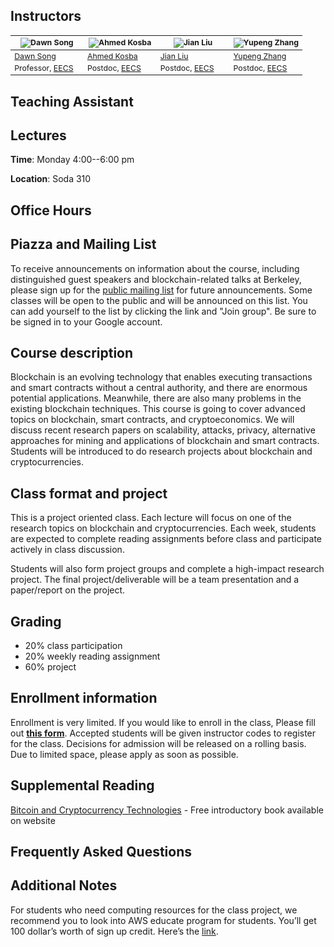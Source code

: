 ## Instructors

<table style="table-layout: fixed; font-size: 88%;">
  <thead>
    <tr>
      <th style="width: 25%;"><img src="https://people.eecs.berkeley.edu/~dawnsong/dawn-berkeley.jpg" alt="Dawn Song"></th>
      <th style="width: 25%;"><img src="http://www.cs.umd.edu/~akosba/webpage/p_o.png" alt="Ahmed Kosba"></th>
      <th style="width: 25%;"><img src="https://people.eecs.berkeley.edu/~jian.liu/images/1.jpg" alt="Jian Liu"></th>
      <th style="width: 25%;"><img src="http://legacydirs.umiacs.umd.edu/~zhangyp/photo.jpeg" alt="Yupeng Zhang"></th>
    </tr>
  </thead>
  <tbody>
    <tr>
      <td><a href="https://people.eecs.berkeley.edu/~dawnsong/">Dawn Song</a></td>
      <td><a href="http://www.cs.umd.edu/~akosba/">Ahmed Kosba</a></td>
      <td><a href="https://people.eecs.berkeley.edu/~jian.liu/">Jian Liu</a></td>
      <td><a href="http://legacydirs.umiacs.umd.edu/~zhangyp/">Yupeng Zhang</a></td>
    </tr>
    <tr>
      <td>Professor, <a href="https://eecs.berkeley.edu/">EECS</a></td>
      <td>Postdoc, <a href="https://eecs.berkeley.edu/">EECS</a></td>
      <td>Postdoc, <a href="https://eecs.berkeley.edu/">EECS</a></td>
      <td>Postdoc, <a href="https://eecs.berkeley.edu/">EECS</a></td>
    </tr>
  </tbody>
</table>


## Teaching Assistant

## Lectures

**Time**: Monday 4:00--6:00 pm

**Location**: Soda 310

## Office Hours


## Piazza and Mailing List

To receive announcements on information about the course, including distinguished guest speakers and blockchain-related talks at Berkeley, please sign up for the [public mailing list](https://groups.google.com/forum/#!forum/cs-294-151-f18-all) for future announcements. Some classes will be open to the public and will be announced on this list. You can add yourself to the list by clicking the link and "Join group". Be sure to be signed in to your Google account.

## Course description
Blockchain is an evolving technology that enables executing transactions and smart contracts without a central authority, and there are enormous potential applications. Meanwhile, there are also many problems in the existing blockchain techniques. This course is going to cover advanced topics on blockchain, smart contracts, and cryptoeconomics. We will discuss recent research papers on scalability, attacks, privacy, alternative approaches for mining and applications of blockchain and smart contracts. Students will be introduced to do research projects about blockchain and cryptocurrencies.

<!-- Syllabus
<table style="table-layout: fixed; font-size: 88%;">
  <thead>
    <tr>
      <th style="width: 5%;">Date</th>
      <th style="width: 40%;">Topic</th>
      <th style="width: 55%;">Readings</th>
      <th style="width: 20%;">Talk</th>
      <th style="width: 10%;">Deadlines</th>
    </tr>
  </thead>
  <tbody>
    <tr>
      <td>08/27</td>
      <td></td>
      <td>
      </td>
      <td></td>
      <td></td>
    </tr>
    <tr>
      <td>09/03</td>
      <td>No Class, Labor Day</td>
      <td>      </td>
      <td>
      </td>
      <td></td>
    </tr>
    <tr>
      <td>09/10</td>
      <td></td>
      <td>
      </td>
      <td>
        </td>
      <td>Team Formation Due 09/10</td>
    </tr>
    <tr>
      <td>09/17</td>
      <td></td>
      <td>
      </td>
      <td>
      </td>
      <td></td>
    </tr>
    <tr>
      <td>09/24</td>
      <td></td>
      <td></td>
      <td>
      </td> 
      <td>Project Proposals Due 09/27</td>
    </tr>
    <tr>
      <td>10/01</td>
      <td></td>
      <td></td>
      <td></td>
      <td></td>
    </tr>
    <tr>
      <td>10/08</td>
      <td></td>
      <td>
      </td>
      <td></td>
      <td></td>
    </tr>
    <tr>
      <td>10/15</td>
      <td></td>
      <td></td>
      <td>
      </td>
      <td>
      </td>
    </tr>
    <tr>
      <td>10/22</td>
      <td></td>
      <td></td>
      <td></td>
      <td></td>
    </tr>
    <tr>
      <td>10/29</td>
      <td></td>
      <td></td>
      <td></td>
      <td>Project Progress Report Due 10/29</td>
    </tr>
    <tr>
      <td>11/05</td>
      <td</td>
      <td></td>
      <td></td>
      <td></td>
    </tr>
    <tr>
      <td>11/12</td>
      <td>No Class, Veterans Day</td>
      <td>
      </td>
      <td>
      </td>
      <td></td>
    </tr>
    <tr>
      <td>11/19</td>
      <td></td>
      <td></td>
      <td>
      </td>
      <td></td>
    </tr>
    <tr>
      <td>11/26</td>
      <td>Project Presentations</td>
      <td>
      </td>
      <td>
      </td>
      <td>Project Report Due 11/30</td>
    </tr>
  </tbody>
</table> -->


## Class format and project
This is a project oriented class. Each lecture will focus on one of the research topics on blockchain and cryptocurrencies. Each week, students are expected to complete reading assignments before class and participate actively in class discussion.

Students will also form project groups and complete a high-impact research project. The final project/deliverable will be a team presentation and a paper/report on the project.

## Grading

<ul>
  <li>20% class participation</li>
  <li>20% weekly reading assignment</li>
  <li>60% project</li>
</ul>

## Enrollment information

Enrollment is very limited. If you would like to enroll in the class, Please fill out **[this form](https://docs.google.com/forms/d/e/1FAIpQLSc0-A5kOI_ykJOOkT2bfhyG3Ny6qFr4S-odxnuO5mC6UQWn1w/viewform?ts=5b53bd5c)**. Accepted students will be given instructor codes to register for the class. Decisions for admission will be released on a rolling basis. Due to limited space, please apply as soon as possible.

## Supplemental Reading

[Bitcoin and Cryptocurrency Technologies](http://bitcoinbook.cs.princeton.edu/) - Free introductory book available on website

## Frequently Asked Questions

## Additional Notes

For students who need computing resources for the class project, we recommend you to look into AWS educate program for students. You’ll get 100 dollar’s worth of sign up credit. Here’s the [link](https://aws.amazon.com/education/awseducate/apply/).
